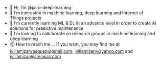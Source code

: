 - 👋 Hi, I’m @jairo-deep-learning
- 👀 I’m interested in machine learning, deep learning and Internet of Things projects
- 🌱 I’m currently learning ML & DL in an advance level in order to create AI solutions for predictive maintenance
- 💞️ I’m looking to collaborate on research groups in machine learning and deep learning
- 📫 How to reach me ... If you want, you may find me at jvillamizarvasquez@gmail.com; jvillamizarv@yahoo.com and jvillamizar@smmsas.com

<!---
jairo-deep-learning/jairo-deep-learning is a ✨ special ✨ repository because its `README.md` (this file) appears on your GitHub profile.
You can click the Preview link to take a look at your changes.
--->
